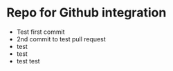 # Repo for Github integration
- Test first commit
- 2nd commit to test pull request
- test
- test
- test test
